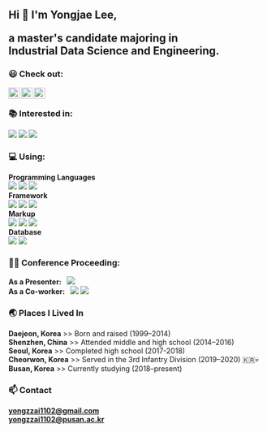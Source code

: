 <h2 align="left">
  Hi 👋 I'm Yongjae Lee, <p>a master's candidate majoring in <br>Industrial Data Science and Engineering.<br> </p>
</h2>

### 😃 Check out: <br>

<a href="https://www.linkedin.com/in/yongjae-lee-93b935312/" target="_blank">
  <img align="left" alt="yongjae's Linkedin" width="22px" src="https://cdn.simpleicons.org/linkedin" />
</a>
<a href="https://scholar.google.com/citations?hl=ko&view_op=list_works&gmla=ANZ5fUPSdL5mxyAkNjrQWER1xZodgDUTeZJaelg7etHqZcwFdaCOX21XqFxEzP_stkcVL717xzQCdIyssS9LGhRniTBvACmSZ-QPM17zJpqjz8sTLtK-3x4ArIXL0Ng&user=YxFIm0AAAAAJ" target="_blank">
  <img align="left" alt="yongjae's Scholar" width="22px" src="https://cdn.simpleicons.org/googlescholar" />
</a>
<a href="https://www.researchgate.net/profile/Yongjae-Lee-14?ev=hdr_xprf" target="_blank">
  <img align="left" alt="yongjae's researchgate" width="22px" src="https://cdn.simpleicons.org/researchgate" />
</a>
<br>

### 📚 Interested in: <br>
<span>
<img src="https://img.shields.io/badge/Business Process Management-8c95f0?style=flat&logo=Protractor&logoColor=black"/>
<img src="https://img.shields.io/badge/Process Mining-8c95f0?style=flat&logo=Databricks&logoColor=black"/>
<img src="https://img.shields.io/badge/Graph Data Science-8c95f0?style=flat&logo=GraphQL&logoColor=black"/>
</span>

### 💻 Using: <br>
**Programming Languages** <br>
<span>
<img src="https://img.shields.io/badge/Python-1C69B9?style=flat&logo=Python&logoColor=white"/>
<img src="https://img.shields.io/badge/JavaScript-F7DF1E?style=flat&logo=javascript&logoColor=black"/>
<img src="https://img.shields.io/badge/Go-00ADD8?style=flat&logo=go&logoColor=white"/>
</span>
<br>
**Framework** <br>
<span>
<img src="https://img.shields.io/badge/PyTorch-B7150F?style=flat&logo=PyTorch&logoColor=white"/>
<img src="https://img.shields.io/badge/Node.js-339933?flat&logo=node.js&logoColor=white"/>
<img src="https://img.shields.io/badge/FastAPI-009688?flat&logo=fastapi&logoColor=white"/>
</span>
<br>
**Markup** <br>
<span>
<img src="https://img.shields.io/badge/HTML-E34F26?style=flat&logo=html5&logoColor=white"/>
<img src="https://img.shields.io/badge/CSS-1572B6?flat&logo=css3&logoColor=white"/>
<img src="https://img.shields.io/badge/LaTeX-919191?style=flat&logo=latex&logoColor=white"/>
</span>
<br>
**Database** <br>
<span>
<img src="https://img.shields.io/badge/PostgreSQL-4169E1?flat&logo=postgresql&logoColor=white"/>
<img src="https://img.shields.io/badge/Neo4j-008CC1?style=flat&logo=neo4j&logoColor=white"/>
</span>
<br>

### 🙋‍♂️ Conference Proceeding:
**As a Presenter:&nbsp;&nbsp;** <img src="https://img.shields.io/badge/LOGMS2023-ffffff?style=flat&logo=Google Scholar&logoColor=black"/><br>
**As a Co-worker:&nbsp;&nbsp;** <img src="https://img.shields.io/badge/KIISS2023-ffffff?style=flat&logo=Google Scholar&logoColor=black"/>&nbsp;<img src="https://img.shields.io/badge/KIIE2024-ffffff?style=flat&logo=Google Scholar&logoColor=black"/>
<br>

### 🌏 Places I Lived In
**Daejeon, Korea** >> Born and raised (1999–2014)<br>
**Shenzhen, China** >> Attended middle and high school (2014–2016)<br>
**Seoul, Korea** >> Completed high school (2017-2018)<br>
**Cheorwon, Korea** >> Served in the 3rd Infantry Division (2019–2020) 🇰🇷💀<br>
**Busan, Korea** >> Currently studying (2018–present)<br>

### 📫 Contact <br>
**yongzzai1102@gmail.com**<br>
**yongzzai1102@pusan.ac.kr**<br>
